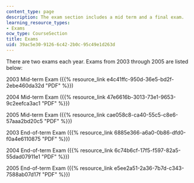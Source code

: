 ```yaml
---
content_type: page
description: The exam section includes a mid term and a final exam.
learning_resource_types:
- Exams
ocw_type: CourseSection
title: Exams
uid: 39ac5e30-9126-6c42-2b0c-95c49e1d263d
---
```


There are two exams each year. Exams from 2003 through 2005 are listed below:

2003 Mid-term Exam ({{% resource_link e4c41ffc-950d-36e5-bd2f-2ebe460da32d "PDF" %}})

2004 Mid-term Exam ({{% resource_link 47e6616b-3013-73e1-9653-9c2eefca3ac1 "PDF" %}})

2005 Mid-term Exam ({{% resource_link cae058c8-ca40-55c5-c8e6-57aaa2bd20c5 "PDF" %}})

2003 End-of-term Exam ({{% resource_link 6885e366-a6a0-0b86-dfd0-f0a4e6110875 "PDF" %}})

2004 End-of-term Exam ({{% resource_link 6c74b6cf-17f5-f597-82a5-55dad07911e1 "PDF" %}})

2005 End-of-term Exam ({{% resource_link e5ee2a51-2a36-7b7d-c343-7588ab07d17f "PDF" %}})